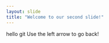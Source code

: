 ```yaml
---
layout: slide
title: "Welcome to our second slide!"
---
```

hello git
Use the left arrow to go back!
